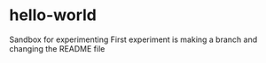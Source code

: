 # hello-world
Sandbox for experimenting
First experiment is making a branch and changing the README file

